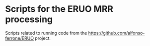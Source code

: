 # Scripts for the ERUO MRR processing

Scripts related to running code from the https://github.com/alfonso-ferrone/ERUO project.
